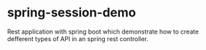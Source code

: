 # spring-session-demo

Rest application with spring boot which demonstrate how to create defferent types of API in an spring rest controller.
